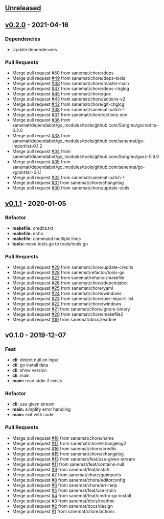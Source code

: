 <a name="unreleased"></a>
## [Unreleased]


<a name="v0.2.0"></a>
## [v0.2.0] - 2021-04-16

### Dependencies

- Update dependencies

### Pull Requests
- Merge pull request [#50](https://github.com/sanemat/go-xgoinstall/issues/50) from sanemat/chore/deps
- Merge pull request [#49](https://github.com/sanemat/go-xgoinstall/issues/49) from sanemat/chore/deps-tools
- Merge pull request [#48](https://github.com/sanemat/go-xgoinstall/issues/48) from sanemat/chore/master-main
- Merge pull request [#47](https://github.com/sanemat/go-xgoinstall/issues/47) from sanemat/chore/deps-chglog
- Merge pull request [#45](https://github.com/sanemat/go-xgoinstall/issues/45) from sanemat/chore/gox
- Merge pull request [#43](https://github.com/sanemat/go-xgoinstall/issues/43) from sanemat/chore/actions-v2
- Merge pull request [#42](https://github.com/sanemat/go-xgoinstall/issues/42) from sanemat/chore/git-chglog
- Merge pull request [#38](https://github.com/sanemat/go-xgoinstall/issues/38) from sanemat/sanemat-patch-1
- Merge pull request [#37](https://github.com/sanemat/go-xgoinstall/issues/37) from sanemat/chore/actions-env
- Merge pull request [#36](https://github.com/sanemat/go-xgoinstall/issues/36) from sanemat/dependabot/go_modules/tools/github.com/Songmu/gocredits-0.2.0
- Merge pull request [#33](https://github.com/sanemat/go-xgoinstall/issues/33) from sanemat/dependabot/go_modules/tools/github.com/sanemat/go-importlist-0.1.2
- Merge pull request [#34](https://github.com/sanemat/go-xgoinstall/issues/34) from sanemat/dependabot/go_modules/tools/github.com/Songmu/goxz-0.6.0
- Merge pull request [#35](https://github.com/sanemat/go-xgoinstall/issues/35) from sanemat/dependabot/go_modules/tools/github.com/sanemat/go-xgoinstall-0.1.1
- Merge pull request [#32](https://github.com/sanemat/go-xgoinstall/issues/32) from sanemat/sanemat-patch-1
- Merge pull request [#31](https://github.com/sanemat/go-xgoinstall/issues/31) from sanemat/chore/changelog
- Merge pull request [#30](https://github.com/sanemat/go-xgoinstall/issues/30) from sanemat/chore/update-tools


<a name="v0.1.1"></a>
## [v0.1.1] - 2020-01-05
### Refactor
- **makefile:** credits.txt
- **makefile:** echo
- **makefile:** command multiple lines
- **tools:** move tools.go to tools/tools.go

### Pull Requests
- Merge pull request [#29](https://github.com/sanemat/go-xgoinstall/issues/29) from sanemat/chore/update-credits
- Merge pull request [#28](https://github.com/sanemat/go-xgoinstall/issues/28) from sanemat/refactor/tools-go
- Merge pull request [#27](https://github.com/sanemat/go-xgoinstall/issues/27) from sanemat/refactor/makefile
- Merge pull request [#26](https://github.com/sanemat/go-xgoinstall/issues/26) from sanemat/chore/dependabot
- Merge pull request [#25](https://github.com/sanemat/go-xgoinstall/issues/25) from sanemat/chore/yaml
- Merge pull request [#24](https://github.com/sanemat/go-xgoinstall/issues/24) from sanemat/chore/windows
- Merge pull request [#23](https://github.com/sanemat/go-xgoinstall/issues/23) from sanemat/chore/use-import-list
- Merge pull request [#22](https://github.com/sanemat/go-xgoinstall/issues/22) from sanemat/chore/windows
- Merge pull request [#21](https://github.com/sanemat/go-xgoinstall/issues/21) from sanemat/chore/ignore-binary
- Merge pull request [#20](https://github.com/sanemat/go-xgoinstall/issues/20) from sanemat/chore/makefile2
- Merge pull request [#19](https://github.com/sanemat/go-xgoinstall/issues/19) from sanemat/docs/readme


<a name="v0.1.0"></a>
## v0.1.0 - 2019-12-07
### Feat
- **cli:** detect null on input
- **cli:** go install data
- **cli:** show version
- **cli:** main
- **main:** read stdin if exists

### Refactor
- **cli:** use given stream
- **main:** simplify error handling
- **main:** exit with code

### Pull Requests
- Merge pull request [#18](https://github.com/sanemat/go-xgoinstall/issues/18) from sanemat/chore/name
- Merge pull request [#17](https://github.com/sanemat/go-xgoinstall/issues/17) from sanemat/chore/changelog2
- Merge pull request [#16](https://github.com/sanemat/go-xgoinstall/issues/16) from sanemat/chore/credits
- Merge pull request [#15](https://github.com/sanemat/go-xgoinstall/issues/15) from sanemat/chore/changelog
- Merge pull request [#13](https://github.com/sanemat/go-xgoinstall/issues/13) from sanemat/feat/use-given-stream
- Merge pull request [#11](https://github.com/sanemat/go-xgoinstall/issues/11) from sanemat/feat/contains-null
- Merge pull request [#9](https://github.com/sanemat/go-xgoinstall/issues/9) from sanemat/feat/install
- Merge pull request [#7](https://github.com/sanemat/go-xgoinstall/issues/7) from sanemat/chore/goimports
- Merge pull request [#8](https://github.com/sanemat/go-xgoinstall/issues/8) from sanemat/chore/editorconfig
- Merge pull request [#6](https://github.com/sanemat/go-xgoinstall/issues/6) from sanemat/chore/err-help
- Merge pull request [#5](https://github.com/sanemat/go-xgoinstall/issues/5) from sanemat/feat/use-stdin
- Merge pull request [#4](https://github.com/sanemat/go-xgoinstall/issues/4) from sanemat/feat/cmd-x-go-install
- Merge pull request [#3](https://github.com/sanemat/go-xgoinstall/issues/3) from sanemat/docs/readme
- Merge pull request [#2](https://github.com/sanemat/go-xgoinstall/issues/2) from sanemat/docs/design
- Merge pull request [#1](https://github.com/sanemat/go-xgoinstall/issues/1) from sanemat/chore/actions


[Unreleased]: https://github.com/sanemat/go-xgoinstall/compare/v0.2.0...HEAD
[v0.2.0]: https://github.com/sanemat/go-xgoinstall/compare/v0.1.1...v0.2.0
[v0.1.1]: https://github.com/sanemat/go-xgoinstall/compare/v0.1.0...v0.1.1
